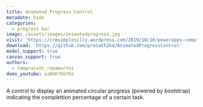 ```yaml
---
title: Animated Progress Control
metadate: hide
categories:
  - progress bar
image: /assets/images/animatedprogress.jpg
visit: 'https://crmsimplesilly.wordpress.com/2019/10/16/powerapps-component-framework-animated-progress-control/'
download: 'https://github.com/prasath2k4/AnimatedProgressControl'
model_support: true
canvas_support: true
authors:
  - ramprasath_ramamurthi
demo_youtube: xa8kK7bkYEo
---
```


A control to display an animated circular progress (powered by bootstrap) indicating the complettion percentage of a certain task.
